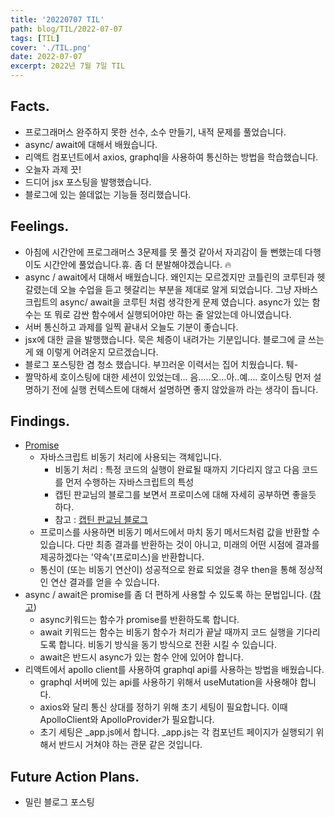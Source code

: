 ```yaml
---
title: '20220707 TIL'
path: blog/TIL/2022-07-07
tags: [TIL]
cover: './TIL.png'
date: 2022-07-07
excerpt: 2022년 7월 7일 TIL
---
```


## Facts.

- 프로그래머스 완주하지 못한 선수, 소수 만들기, 내적 문제를 풀었습니다.
- async/ await에 대해서 배웠습니다.
- 리액트 컴포넌트에서 axios, graphql을 사용하여 통신하는 방법을 학습했습니다.
- 오늘자 과제 끗!
- 드디어 jsx 포스팅을 발행했습니다.
- 블로그에 있는 쓸데없는 기능들 정리했습니다.

## Feelings.

- 아침에 시간안에 프로그래머스 3문제를 못 풀것 같아서 자괴감이 들 뻔했는데 다행이도 시간안에 풀었습니다.휴. 좀 더 분발해야겠습니다. 🔥
- async / await에서 대해서 배웠습니다. 왜인지는 모르겠지만 코틀린의 코루틴과 헷갈렸는데 오늘 수업을 듣고 헷갈리는 부분을 제대로 알게 되었습니다. 그냥 자바스크립트의 async/ await을 코루틴 처럼 생각한게 문제 였습니다. async가 있는 함수는 또 뭐로 감싼 함수에서 실행되어야만 하는 줄 알았는데 아니였습니다.
- 서버 통신하고 과제를 일찍 끝내서 오늘도 기분이 좋습니다.
- jsx에 대한 글을 발행했습니다. 묵은 체증이 내려가는 기분입니다. 블로그에 글 쓰는게 왜 이렇게 어려운지 모르겠습니다.
- 블로그 포스팅한 겸 청소 했습니다. 부끄러운 이력서는 집어 치웠습니다. 퉤-
- 짤막하세 호이스팅에 대한 세션이 있었는데… 음…..오…아..예…. 호이스팅 먼저 설명하기 전에 실행 컨텍스트에 대해서 설명하면 좋지 않았을까 라는 생각이 듭니다.

## Findings.

- [Promise](https://developer.mozilla.org/ko/docs/Web/JavaScript/Reference/Global_Objects/Promise)
  - 자바스크립트 비동기 처리에 사용되는 객체입니다.
    - 비동기 처리 : 특정 코드의 실행이 완료될 때까지 기다리지 않고 다음 코드를 먼저 수행하는 자바스크립트의 특성
    - 캡틴 판교님의 블로그를 보면서 프로미스에 대해 자세히 공부하면 좋을듯 하다.
    - 참고 : [캡틴 판교님 블로그](https://joshua1988.github.io/web-development/javascript/promise-for-beginners/)
  - 프로미스를 사용하면 비동기 메서드에서 마치 동기 메서드처럼 값을 반환할 수 있습니다. 다만 최종 결과를 반환하는 것이 아니고, 미래의 어떤 시점에 결과를 제공하겠다는 '약속'(프로미스)을 반환합니다.
  - 통신이 (또는 비동기 연산이) 성공적으로 완료 되었을 경우 then을 통해 정상적인 연산 결과를 얻을 수 있습니다.
- async / await은 promise를 좀 더 편하게 사용할 수 있도록 하는 문법입니다. ([참고](https://ko.javascript.info/async-await))
  - async키워드는 함수가 promise를 반환하도록 합니다.
  - await 키워드는 함수는 비동기 함수가 처리가 끝날 때까지 코드 실행을 기다리도록 합니다. 비동기 방식을 동기 방식으로 전환 시킬 수 있습니다.
  - await은 반드시 async가 있는 함수 안에 있어야 합니다.
- 리액트에서 apollo client를 사용하여 graphql api를 사용하는 방법을 배웠습니다.
  - graphql 서버에 있는 api를 사용하기 위해서 useMutation을 사용해야 합니다.
  - axios와 달리 통신 상대를 정하기 위해 초기 세팅이 필요합니다. 이때 ApolloClient와 ApolloProvider가 필요합니다.
  - 초기 세팅은 \_app.js에서 합니다. \_app.js는 각 컴포넌트 페이지가 실행되기 위해서 반드시 거쳐야 하는 관문 같은 것입니다.

## Future Action Plans.

- 밀린 블로그 포스팅
